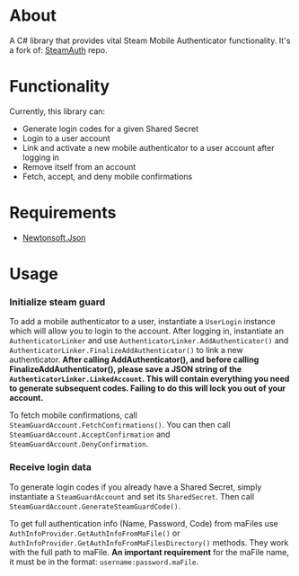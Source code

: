# About
A C# library that provides vital Steam Mobile Authenticator functionality.
It's a fork of: [SteamAuth](https://github.com/geel9/SteamAuth) repo.

# Functionality
Currently, this library can:

* Generate login codes for a given Shared Secret
* Login to a user account
* Link and activate a new mobile authenticator to a user account after logging in
* Remove itself from an account
* Fetch, accept, and deny mobile confirmations

# Requirements

* [Newtonsoft.Json](http://www.newtonsoft.com/json)

# Usage
### Initialize steam guard
To add a mobile authenticator to a user, instantiate a `UserLogin` instance which will allow you to login to the account. After logging in, instantiate an `AuthenticatorLinker` and use `AuthenticatorLinker.AddAuthenticator()` and `AuthenticatorLinker.FinalizeAddAuthenticator()` to link a new authenticator. **After calling AddAuthenticator(), and before calling FinalizeAddAuthenticator(), please save a JSON string of the `AuthenticatorLinker.LinkedAccount`. This will contain everything you need to generate subsequent codes. Failing to do this will lock you out of your account.**

To fetch mobile confirmations, call `SteamGuardAccount.FetchConfirmations()`. You can then call `SteamGuardAccount.AcceptConfirmation` and `SteamGuardAccount.DenyConfirmation`.

### Receive login data
To generate login codes if you already have a Shared Secret, simply instantiate a `SteamGuardAccount` and set its `SharedSecret`. Then call `SteamGuardAccount.GenerateSteamGuardCode()`.

To get full authentication info (Name, Password, Code) from maFiles use `AuthInfoProvider.GetAuthInfoFromMaFile()` or `AuthInfoProvider.GetAuthInfoFromMaFilesDirectory()` methods. They work with the full path to maFile. **An important requirement** for the maFile name, it must be in the format: `username:password.maFile`.



